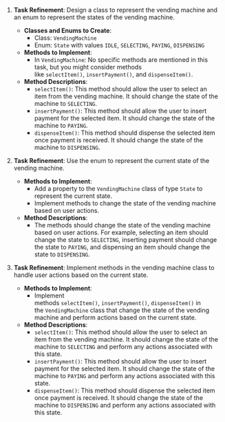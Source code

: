 1. **Task Refinement**: Design a class to represent the vending machine and an enum to represent the states of the vending machine.
    
    - **Classes and Enums to Create**:
        - Class: `VendingMachine`
        - Enum: `State` with values `IDLE`, `SELECTING`, `PAYING`, `DISPENSING`
    - **Methods to Implement**:
        - In `VendingMachine`: No specific methods are mentioned in this task, but you might consider methods like `selectItem()`, `insertPayment()`, and `dispenseItem()`.
    - **Method Descriptions**:
        - `selectItem()`: This method should allow the user to select an item from the vending machine. It should change the state of the machine to `SELECTING`.
        - `insertPayment()`: This method should allow the user to insert payment for the selected item. It should change the state of the machine to `PAYING`.
        - `dispenseItem()`: This method should dispense the selected item once payment is received. It should change the state of the machine to `DISPENSING`.
2. **Task Refinement**: Use the enum to represent the current state of the vending machine.
    
    - **Methods to Implement**:
        - Add a property to the `VendingMachine` class of type `State` to represent the current state.
        - Implement methods to change the state of the vending machine based on user actions.
    - **Method Descriptions**:
        - The methods should change the state of the vending machine based on user actions. For example, selecting an item should change the state to `SELECTING`, inserting payment should change the state to `PAYING`, and dispensing an item should change the state to `DISPENSING`.
3. **Task Refinement**: Implement methods in the vending machine class to handle user actions based on the current state.
    
    - **Methods to Implement**:
        - Implement methods `selectItem()`, `insertPayment()`, `dispenseItem()` in the `VendingMachine` class that change the state of the vending machine and perform actions based on the current state.
    - **Method Descriptions**:
        - `selectItem()`: This method should allow the user to select an item from the vending machine. It should change the state of the machine to `SELECTING` and perform any actions associated with this state.
        - `insertPayment()`: This method should allow the user to insert payment for the selected item. It should change the state of the machine to `PAYING` and perform any actions associated with this state.
        - `dispenseItem()`: This method should dispense the selected item once payment is received. It should change the state of the machine to `DISPENSING` and perform any actions associated with this state.